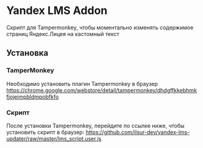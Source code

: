 # Yandex LMS Addon
Скрипт для Tampermonkey, чтобы моментально изменять содержимое страниц Яндекс.Лицея на кастомный текст

## Установка
### TamperMonkey
Необходимо установить плагин Tampermonkey в браузер
https://chrome.google.com/webstore/detail/tampermonkey/dhdgffkkebhmkfjojejmpbldmpobfkfo

### Скрипт
После установки Tampermonkey, перейдите по ссылке ниже, чтобы установить скрипт в браузер:
https://github.com/ilsur-dev/yandex-lms-updater/raw/master/lms_script.user.js

